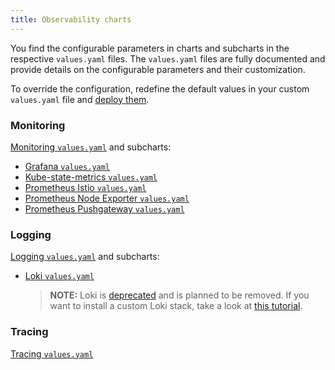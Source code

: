 ```yaml
---
title: Observability charts
---
```


You find the configurable parameters in charts and subcharts in the respective `values.yaml` files. The `values.yaml` files are fully documented and provide details on the configurable parameters and their customization.

To override the configuration, redefine the default values in your custom `values.yaml` file and [deploy them](../../04-operation-guides/operations/03-change-kyma-config-values.md).

### Monitoring

[Monitoring `values.yaml`](https://github.com/kyma-project/kyma/blob/main/resources/monitoring/values.yaml) and subcharts:

- [Grafana `values.yaml`](https://github.com/kyma-project/kyma/blob/main/resources/monitoring/charts/grafana/values.yaml)
- [Kube-state-metrics `values.yaml`](https://github.com/kyma-project/kyma/blob/main/resources/monitoring/charts/kube-state-metrics/values.yaml)
- [Prometheus Istio `values.yaml`](https://github.com/kyma-project/kyma/blob/main/resources/monitoring/charts/prometheus-istio/values.yaml)
- [Prometheus Node Exporter `values.yaml`](https://github.com/kyma-project/kyma/blob/main/resources/monitoring/charts/prometheus-node-exporter/values.yaml)
- [Prometheus Pushgateway `values.yaml`](https://github.com/kyma-project/kyma/blob/main/resources/monitoring/charts/prometheus-pushgateway/values.yaml)

### Logging

[Logging `values.yaml`](https://github.com/kyma-project/kyma/blob/main/resources/logging/values.yaml) and subcharts:

- [Loki `values.yaml`](https://github.com/kyma-project/kyma/blob/main/resources/logging/charts/loki/values.yaml)

    > **NOTE:** Loki is [deprecated](https://kyma-project.io/blog/2022/11/2/loki-deprecation/) and is planned to be removed. If you want to install a custom Loki stack, take a look at [this tutorial](https://github.com/kyma-project/examples/tree/main/loki).

### Tracing

[Tracing `values.yaml`](https://github.com/kyma-project/kyma/blob/main/resources/tracing/values.yaml)

